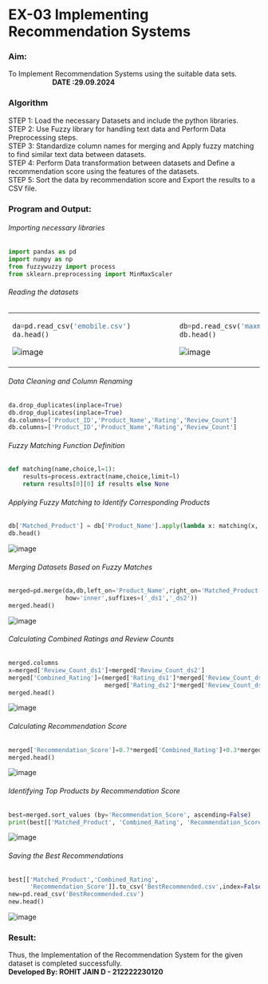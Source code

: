 # EX-03 Implementing Recommendation Systems
### Aim:
To Implement Recommendation Systems using the suitable data sets. &emsp;&emsp;&emsp;&emsp;&emsp;&emsp; **DATE :29.09.2024**
### Algorithm
STEP 1: Load the necessary Datasets and include the python libraries.<br>
STEP 2: Use Fuzzy library for handling text data and Perform Data Preprocessing steps.<br>
STEP 3: Standardize column names for merging and Apply fuzzy matching to find similar text data between datasets.<br>
STEP 4: Perform Data transformation between datasets and Define a recommendation score using the features of the datasets.<br>
STEP 5: Sort the data by recommendation score and Export the results to a CSV file.
### Program and Output:
###### Importing necessary libraries
```Python
import pandas as pd 
import numpy as np
from fuzzywuzzy import process
from sklearn.preprocessing import MinMaxScaler
```
###### Reading the datasets
<table>
<tr>
<td width=50%>
  
```Python
da=pd.read_csv('emobile.csv')          
da.head()
```
![image](https://github.com/user-attachments/assets/b01c0a08-a1ce-4b95-bdc2-9a1e55ac2754)
</td> 
<td>
  
```Python
db=pd.read_csv('maxmobile.csv')          
db.head()
```
![image](https://github.com/user-attachments/assets/2f5465ef-7e47-4ae9-9a3a-70cd745edc2c)
</td>
</tr> 
</table>

###### Data Cleaning and Column Renaming
```Python
da.drop_duplicates(inplace=True)
db.drop_duplicates(inplace=True)
da.columns=['Product_ID','Product_Name','Rating','Review_Count']
db.columns=['Product_ID','Product_Name','Rating','Review_Count']
```
###### Fuzzy Matching Function Definition
```Python
def matching(name,choice,l=1):
    results=process.extract(name,choice,limit=l)
    return results[0][0] if results else None
```
###### Applying Fuzzy Matching to Identify Corresponding Products
```Python
db['Matched_Product'] = db['Product_Name'].apply(lambda x: matching(x, da['Product_Name'].tolist()))
db.head()
```
![image](https://github.com/user-attachments/assets/77492da3-93cc-4140-8f6f-4c9cf25d1d18)



###### Merging Datasets Based on Fuzzy Matches
```Python
merged=pd.merge(da,db,left_on='Product_Name',right_on='Matched_Product',
                how='inner',suffixes=('_ds1','_ds2'))
merged.head()
```
![image](https://github.com/user-attachments/assets/7880a3ba-b653-458c-b97b-344d85a96793)



###### Calculating Combined Ratings and Review Counts
```Python
merged.columns
x=merged['Review_Count_ds1']+merged['Review_Count_ds2']
merged['Combined_Rating']=(merged['Rating_ds1']*merged['Review_Count_ds1']+
                           merged['Rating_ds2']*merged['Review_Count_ds2'])/x
merged.head()
```
![image](https://github.com/user-attachments/assets/56379282-1cbc-44ef-815e-ae293c815923)

###### Calculating Recommendation Score
```Python
merged['Recommendation_Score']=0.7*merged['Combined_Rating']+0.3*merged['Rating_ds1']
merged.head()
```
![image](https://github.com/user-attachments/assets/a7f7d7b0-e00d-4f01-a432-1d4aab74d043)

###### Identifying Top Products by Recommendation Score
```Python
best=merged.sort_values (by='Recommendation_Score', ascending=False)
print(best[['Matched_Product', 'Combined_Rating', 'Recommendation_Score']].head(5))
```
![image](https://github.com/user-attachments/assets/dac8c335-a560-41a0-9ffc-e89eb533f4b1)

###### Saving the Best Recommendations
```Python
best[['Matched_Product','Combined_Rating',
      'Recommendation_Score']].to_csv('BestRecommended.csv',index=False)
new=pd.read_csv('BestRecommended.csv')
new.head()
```
![image](https://github.com/user-attachments/assets/1bae1f7a-b9e7-4f07-914b-85f8729e92f6)

### Result:
Thus, the Implementation of the Recommendation System for the given dataset is completed successfully.<br>
**Developed By: ROHIT JAIN D - 212222230120**
